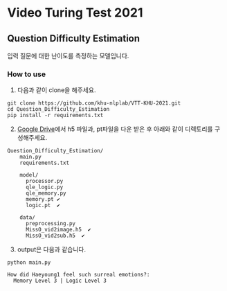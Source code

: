 # Video Turing Test 2021

## Question Difficulty Estimation
입력 질문에 대한 난이도를 측정하는 모델입니다.

### How to use
  1. 다음과 같이 clone을 해주세요.
  ```
  git clone https://github.com/khu-nlplab/VTT-KHU-2021.git
  cd Question_Difficulty_Estimation
  pip install -r requirements.txt
  ```
  2. [Google Drive](https://drive.google.com/drive/u/1/folders/15SUdNCiw_Q1Bmh_CksodztG8rW2XMvpv)에서 h5 파일과, pt파일을 다운 받은 후 아래와 같이 디렉토리를 구성해주세요.
  ```
  Question_Difficulty_Estimation/
      main.py
      requirements.txt
      
      model/
        processor.py
        qle_logic.py
        qle_memory.py
        memory.pt ✔
        logic.pt  ✔

      data/
        preprocessing.py
        MissO_vid2image.h5  ✔
        MissO_vid2sub.h5  ✔
  ```
  3. output은 다음과 같습니다.
  ```
  python main.py
  
  How did Haeyoung1 feel such surreal emotions?:
    Memory Level 3 | Logic Level 3 
  ```
